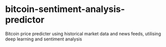# bitcoin-sentiment-analysis-predictor
Bitcoin price predicter using historical market data and news feeds, utilising deep learning and sentiment analysis
